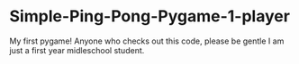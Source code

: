 # Simple-Ping-Pong-Pygame-1-player
My first pygame! Anyone who checks out this code, please be gentle I am just a first year midleschool student.
